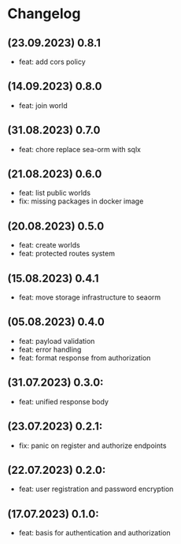 # Changelog
## (23.09.2023) 0.8.1
- feat: add cors policy 

## (14.09.2023) 0.8.0
- feat: join world

## (31.08.2023) 0.7.0
- feat: chore replace sea-orm with sqlx 

## (21.08.2023) 0.6.0
- feat: list public worlds 
- fix: missing packages in docker image 

## (20.08.2023) 0.5.0
- feat: create worlds
- feat: protected routes system

## (15.08.2023) 0.4.1
- feat: move storage infrastructure to seaorm

## (05.08.2023) 0.4.0
- feat: payload validation
- feat: error handling
- feat: format response from authorization

## (31.07.2023) 0.3.0:
- feat: unified response body 

## (23.07.2023) 0.2.1:
- fix: panic on register and authorize endpoints

## (22.07.2023) 0.2.0:
- feat: user registration and password encryption

## (17.07.2023) 0.1.0:
- feat: basis for authentication and authorization

